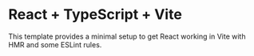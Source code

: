
# React + TypeScript + Vite

This template provides a minimal setup to get React working in Vite with HMR and some ESLint rules.

